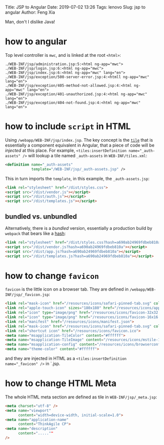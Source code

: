 Title: JSP to Angular
Date: 2019-07-02 13:26
Tags: lenovo
Slug: jsp to angular
Author: Feng Xia

Man, don't I dislike Java!

# how to angular

Top level controller is `mwc`, and is linked at the root `<html>`:

```
./WEB-INF/jsp/administration.jsp:5:<html ng-app="mwc">
./WEB-INF/jsp/login.jsp:6:<html ng-app="mwc">
./WEB-INF/jsp/index.jsp:6:<html ng-app="mwc" lang="en">
./WEB-INF/jsp/exception/500-server-error.jsp:4:<htmll ng-app="mwc" lang="en">
./WEB-INF/jsp/exception/405-method-not-allowed.jsp:4:<html ng-app="mwc" lang="en">
./WEB-INF/jsp/exception/401-unauthorized.jsp:4:<html ng-app="mwc" lang="en">
./WEB-INF/jsp/exception/404-not-found.jsp:4:<html ng-app="mwc" lang="en">
```

# how to include `script` in HTML

Using `/webapp/WEB-INF/jsp/index.jsp`. The key concept is the
[`tile`][1] that is essentially a component equivalent in Angular,
that a piece of code will be _injected_ at this place.  For example,
`<tiles:insertDefinition name="_auth-assets" />` will lookup a tile
named `_auth-assets` in `WEB-INF/tiles.xml`:

```xml
<definition name="_auth-assets"
            template="/WEB-INF/jsp/_auth-assets.jsp" />

```

This in turn imports the `template`, in this example, the
`_auth-assets.jsp`:

```html
<link rel="stylesheet" href="/dist/styles.css"> 
<script src="/dist/vendor.js"></script>
<script src="/dist/auth.js"></script>
<script src="/dist/templates.js"></script>
```

## bundled vs. unbundled

Alternatively, there is a _bundled_ version, essentially a production
build by `webpack` that bears like a [hash][2]:

```html
<link rel="stylesheet" href="/dist/styles.css?hash=a690ab24969fdbeb810a">
<script src="/dist/vendor.js?hash=a690ab24969fdbeb810a"></script>
<script src="/dist/app.js?hash=a690ab24969fdbeb810a"></script>
<script src="/dist/templates.js?hash=a690ab24969fdbeb810a"></script>
```

# how to change `favicon`

`favicon` is the little icon on a browser tab. They are defined in
`/webapp/WEB-INF/jsp/_favicon.jsp`:

```html
<link rel="mask-icon" href="/resources/icons/safari-pinned-tab.svg" color="#828181">
<link rel="apple-touch-icon" sizes="180x180" href="/resources/icons/apple-touch-icon.png">
<link rel="icon" type="image/png" href="/resources/icons/favicon-32x32.png" sizes="32x32">
<link rel="icon" type="image/png" href="/resources/icons/favicon-16x16.png" sizes="16x16">
<link rel="manifest" href="/resources/icons/manifest.json">
<link rel="mask-icon" href="/resources/icons/safari-pinned-tab.svg" color="#828181">
<link rel="shortcut icon" href="/resources/icons/favicon.ico">
<meta name="msapplication-TileColor" content="#ffffff">
<meta name="msapplication-TileImage" content="/resources/icons/mstile-144x144.png">
<meta name="msapplication-config" content="/resources/icons/browserconfig.xml">
<meta name="theme-color" content="#ffffff">
```

and they are injected in HTML as a `<tiles:insertDefinition
name="_favicon" />` in `.jsp.

# how to change HTML Meta

The whole HTML meta section are defined as tile in
`WEB-INF/jsp/_meta.jsp`:

```html
<meta charset="utf-8" />
<meta name="viewport"
      content="width=device-width, initial-scale=1.0">
<meta name="application-name"
      content="ThinkAgile CP">
<meta name="description"
      content=".....""
/>
```

[1]: https://tiles.apache.org/2.2/framework/tiles-jsp/tlddoc/tiles/insertDefinition.html
[2]: https://webpack.js.org/guides/caching/
